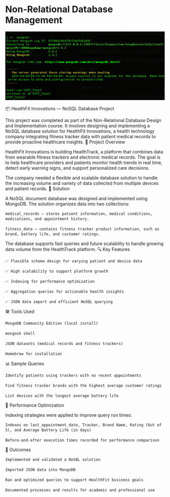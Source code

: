 # Non-Relational Database Management

![My Image](mongosh.png)

📦 HealthFit Innovations — NoSQL Database Project

This project was completed as part of the Non-Relational Database Design and Implementation course. It involves designing and implementing a NoSQL database solution for HealthFit Innovations, a health technology company integrating fitness tracker data with patient medical records to provide proactive healthcare insights.
📌 Project Overview

HealthFit Innovations is building HealthTrack, a platform that combines data from wearable fitness trackers and electronic medical records. The goal is to help healthcare providers and patients monitor health trends in real time, detect early warning signs, and support personalized care decisions.

The company needed a flexible and scalable database solution to handle the increasing volume and variety of data collected from multiple devices and patient records.
🧩 Solution

A NoSQL document database was designed and implemented using MongoDB. The solution organizes data into two collections:

    medical_records — stores patient information, medical conditions, medications, and appointment history.

    fitness_data — contains fitness tracker product information, such as brand, battery life, and customer ratings.

The database supports fast queries and future scalability to handle growing data volume from the HealthTrack platform.
🔍 Key Features

    ✅ Flexible schema design for varying patient and device data

    ✅ High scalability to support platform growth

    ✅ Indexing for performance optimization

    ✅ Aggregation queries for actionable health insights

    ✅ JSON data import and efficient NoSQL querying

🛠️ Tools Used

    MongoDB Community Edition (local install)

    mongosh shell

    JSON datasets (medical records and fitness trackers)

    Homebrew for installation

📊 Sample Queries

    Identify patients using trackers with no recent appointments

    Find fitness tracker brands with the highest average customer ratings

    List devices with the longest average battery life

🚀 Performance Optimization

Indexing strategies were applied to improve query run times:

    Indexes on last_appointment_date, Tracker, Brand Name, Rating (Out of 5), and Average Battery Life (in days)

    Before-and-after execution times recorded for performance comparison

🧭 Outcomes

    Implemented and validated a NoSQL solution

    Imported JSON data into MongoDB

    Ran and optimized queries to support HealthFit business goals

    Documented processes and results for academic and professional use
